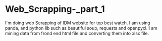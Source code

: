 # Web_Scrapping-_part_1
I'm doing web Scrapping of IDM website for top best watch. I am using panda, and python lib such as  beautiful soup, requests and openpyxl. I am mining data from frond end html file and converting them into xlsx file.
